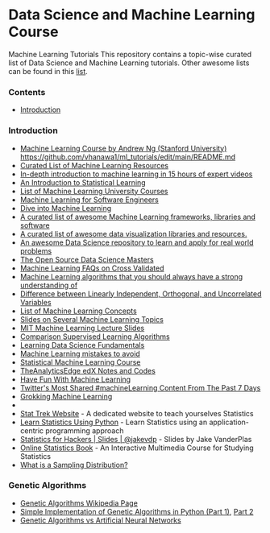 # Data Science and Machine Learning Course 

Machine Learning Tutorials 
This repository contains a topic-wise curated list of Data Science and Machine Learning tutorials. Other awesome lists can be found in this [list](https://github.com/sindresorhus/awesome).

### Contents

- [Introduction](https://github.com/vhanawa1/ml_tutorials/blob/main/README.md#introduction)

### Introduction

- [Machine Learning Course by Andrew Ng (Stanford University)](https://www.coursera.org/learn/machine-learning)
https://github.com/vhanawa1/ml_tutorials/edit/main/README.md
- [Curated List of Machine Learning Resources](https://hackr.io/tutorials/learn-machine-learning-ml)
- [In-depth introduction to machine learning in 15 hours of expert videos](http://www.dataschool.io/15-hours-of-expert-machine-learning-videos/)
- [An Introduction to Statistical Learning](http://www-bcf.usc.edu/~gareth/ISL/)
- [List of Machine Learning University Courses](https://github.com/prakhar1989/awesome-courses#machine-learning)
- [Machine Learning for Software Engineers](https://github.com/ZuzooVn/machine-learning-for-software-engineers)
- [Dive into Machine Learning](https://github.com/hangtwenty/dive-into-machine-learning)
- [A curated list of awesome Machine Learning frameworks, libraries and software](https://github.com/josephmisiti/awesome-machine-learning)
- [A curated list of awesome data visualization libraries and resources.](https://github.com/fasouto/awesome-dataviz)
- [An awesome Data Science repository to learn and apply for real world problems](https://github.com/okulbilisim/awesome-datascience)
- [The Open Source Data Science Masters](http://datasciencemasters.org/)
- [Machine Learning FAQs on Cross Validated](http://stats.stackexchange.com/questions/tagged/machine-learning)
- [Machine Learning algorithms that you should always have a strong understanding of](https://www.quora.com/What-are-some-Machine-Learning-algorithms-that-you-should-always-have-a-strong-understanding-of-and-why)
- [Difference between Linearly Independent, Orthogonal, and Uncorrelated Variables](http://terpconnect.umd.edu/~bmomen/BIOM621/LineardepCorrOrthogonal.pdf)
- [List of Machine Learning Concepts](https://en.wikipedia.org/wiki/List_of_machine_learning_concepts)
- [Slides on Several Machine Learning Topics](http://www.slideshare.net/pierluca.lanzi/presentations)
- [MIT Machine Learning Lecture Slides](http://www.ai.mit.edu/courses/6.867-f04/lectures.html)
- [Comparison Supervised Learning Algorithms](http://www.dataschool.io/comparing-supervised-learning-algorithms/)
- [Learning Data Science Fundamentals](http://www.dataschool.io/learning-data-science-fundamentals/)
- [Machine Learning mistakes to avoid](https://medium.com/@nomadic_mind/new-to-machine-learning-avoid-these-three-mistakes-73258b3848a4#.lih061l3l)
- [Statistical Machine Learning Course](http://www.stat.cmu.edu/~larry/=sml/)
- [TheAnalyticsEdge edX Notes and Codes](https://github.com/pedrosan/TheAnalyticsEdge)
- [Have Fun With Machine Learning](https://github.com/humphd/have-fun-with-machine-learning)
- [Twitter's Most Shared #machineLearning Content From The Past 7 Days](http://theherdlocker.com/tweet/popularity/machinelearning)
- [Grokking Machine Learning](https://www.manning.com/books/grokking-machine-learning)
- 
- [Stat Trek Website](http://stattrek.com/) - A dedicated website to teach yourselves Statistics
- [Learn Statistics Using Python](https://github.com/rouseguy/intro2stats) - Learn Statistics using an application-centric programming approach
- [Statistics for Hackers | Slides | @jakevdp](https://speakerdeck.com/jakevdp/statistics-for-hackers) - Slides by Jake VanderPlas
- [Online Statistics Book](http://onlinestatbook.com/2/index.html) - An Interactive Multimedia Course for Studying Statistics
- [What is a Sampling Distribution?](http://stattrek.com/sampling/sampling-distribution.aspx)

### Genetic Algorithms

- [Genetic Algorithms Wikipedia Page](https://en.wikipedia.org/wiki/Genetic_algorithm)
- [Simple Implementation of Genetic Algorithms in Python (Part 1)](http://outlace.com/miniga.html), [Part 2](http://outlace.com/miniga_addendum.html)
- [Genetic Algorithms vs Artificial Neural Networks](http://stackoverflow.com/questions/1402370/when-to-use-genetic-algorithms-vs-when-to-use-neural-networks)

